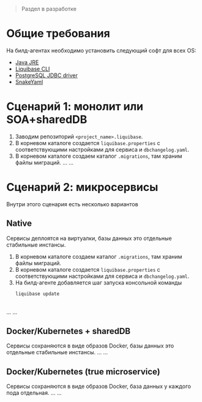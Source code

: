 > Раздел в разработке

# Общие требования

На билд-агентах необходимо установить следующий софт для всех OS:
- [Java JRE](https://www.java.com/ru/download/manual.jsp)
- [Liquibase CLI](https://www.liquibase.org/download)
- [PostgreSQL JDBC driver](https://jdbc.postgresql.org/download.html)
- [SnakeYaml](https://bitbucket.org/snakeyaml/snakeyaml/wiki/Installation)

# Сценарий 1: монолит или SOA+sharedDB

1. Заводим репозиторий `<project_name>.liquibase`.
2. В корневом каталоге создается `liquibase.properties` с соответствующими настройками для сервиса и `dbchangelog.yaml`.
3. В корневом каталоге создаем каталог `.migrations`, там храним файлы миграций.
...
...

# Сценарий 2: микросервисы

Внутри этого сценария есть несколько вариантов

## Native
Сервисы деплоятся на виртуалки, базы данных это отдельные стабильные инстансы.

1. В корневом каталоге создаем каталог `.migrations`, там храним файлы миграций.
2. В корневом каталоге создается `liquibase.properties` с соответствующими настройками для сервиса и `dbchangelog.yaml`.
3. На билд-агенте добавляется шаг запуска консольной команды
    ```bash
    liquibase update
    ```
<br />
...
...

## Docker/Kubernetes + sharedDB
Сервисы сохраняются в виде образов Docker, базы данных это отдельные стабильные инстансы.
...
...

## Docker/Kubernetes (true microservice)
Сервисы сохраняются в виде образов Docker, база данных у каждого пода отдельная.
...
...

